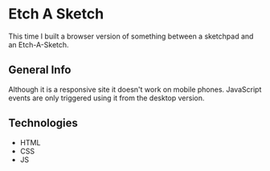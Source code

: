 # Etch A Sketch

This time I built a browser version of something between a sketchpad and an Etch-A-Sketch.

## General Info
Although it is a responsive site it doesn't work on mobile phones. JavaScript events are only triggered using it from the desktop version. 

## Technologies
- HTML
- CSS
- JS
